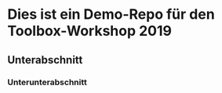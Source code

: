 # Dies ist ein Demo-Repo für den Toolbox-Workshop 2019

## Unterabschnitt
    
### Unterunterabschnitt


